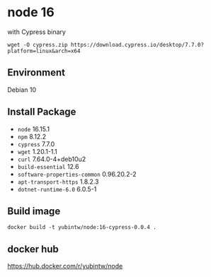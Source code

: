 # node 16

with Cypress binary

```
wget -O cypress.zip https://download.cypress.io/desktop/7.7.0?platform=linux&arch=x64
```

## Environment

Debian 10

## Install Package

- `node` 16.15.1
- `npm` 8.12.2
- `cypress` 7.7.0
- `wget` 1.20.1-1.1
- `curl` 7.64.0-4+deb10u2
- `build-essential` 12.6
- `software-properties-common` 0.96.20.2-2
- `apt-transport-https` 1.8.2.3
- `dotnet-runtime-6.0` 6.0.5-1

## Build image

```
docker build -t yubintw/node:16-cypress-0.0.4 .
```

## docker hub

https://hub.docker.com/r/yubintw/node
